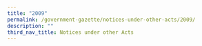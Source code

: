 ```yaml
---
title: "2009"
permalink: /government-gazette/notices-under-other-acts/2009/
description: ""
third_nav_title: Notices under other Acts
---
```

